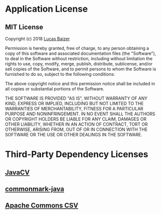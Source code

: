 # Application License
## MIT License

Copyright (c) 2018 [Lucas Baizer](https://github.com/LucasBaizer)

Permission is hereby granted, free of charge, to any person obtaining a copy
of this software and associated documentation files (the "Software"), to deal
in the Software without restriction, including without limitation the rights
to use, copy, modify, merge, publish, distribute, sublicense, and/or sell
copies of the Software, and to permit persons to whom the Software is
furnished to do so, subject to the following conditions:

The above copyright notice and this permission notice shall be included in all
copies or substantial portions of the Software.

THE SOFTWARE IS PROVIDED "AS IS", WITHOUT WARRANTY OF ANY KIND, EXPRESS OR
IMPLIED, INCLUDING BUT NOT LIMITED TO THE WARRANTIES OF MERCHANTABILITY,
FITNESS FOR A PARTICULAR PURPOSE AND NONINFRINGEMENT. IN NO EVENT SHALL THE
AUTHORS OR COPYRIGHT HOLDERS BE LIABLE FOR ANY CLAIM, DAMAGES OR OTHER
LIABILITY, WHETHER IN AN ACTION OF CONTRACT, TORT OR OTHERWISE, ARISING FROM,
OUT OF OR IN CONNECTION WITH THE SOFTWARE OR THE USE OR OTHER DEALINGS IN THE
SOFTWARE.

# Third-Party Dependency Licenses
## [JavaCV](https://github.com/bytedeco/javacv/blob/master/LICENSE.txt)
## [commonmark-java](https://github.com/atlassian/commonmark-java/blob/master/LICENSE.txt)
## [Apache Commons CSV](https://github.com/apache/commons-csv/blob/master/LICENSE.txt)